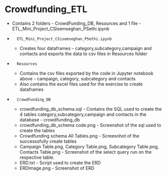 # Crowdfunding_ETL
* Contains 2 folders - CrowdFunding_DB, Resources and 1 file - ETL_Mini_Project_CSisemseghan_PSethi.ipynb

*       ETL_Mini_Project_CSisemseghan_PSethi.ipynb
    *   Creates four dataframes - category,subcategory,campaign and contacts and exports the data to csv files in Resources folder

*       Resources
    *   Contains the csv files exported by the code in Jupyter notebook above - campaign, category, subcategory and contacts
    *   Also contains the excel files used for the exercise to create dataframes

*       CrowdFunding_DB
    *   crowdfunding_db_schema.sql - Contains the SQL used to create the 4 tables category,subcategory,campaign and contacts in the database - crowdfunding_db
    *   crowdfunding_db_schema code.png - Screenshot of the sql used to create the tables
    *   Crowdfunding schema All Tables.png - Screesnhot of the successsfully create tables
    *   Campaign Table.png, Category Table.png, Subcategory Table.png, Contacts Table.png - Screenshot of the select query run on the respective table.
    *   ERD.txt - Script used to create the ERD
    *   ERDImage.png - Screenshot of ERD






